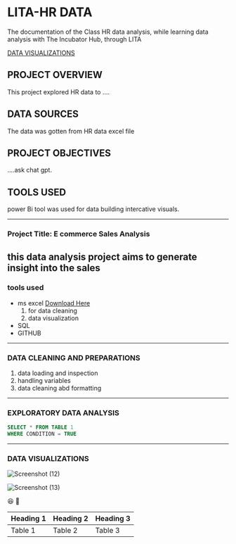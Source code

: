 # LITA-HR DATA

The documentation of the Class HR data analysis, while learning data analysis with The Incubator Hub, through LITA

 [DATA VISUALIZATIONS](#data-visualization)

 ## PROJECT OVERVIEW
 This  project explored HR data to ....

## DATA SOURCES
The data was gotten from HR data excel file


 ## PROJECT OBJECTIVES
 ....ask chat gpt.

 
 ## TOOLS USED
power Bi tool was used for data building intercative visuals. 



 
---
### Project Title: E commerce Sales Analysis
this data analysis project aims to generate insight into the sales
---
### tools used
- ms excel [Download Here](https://www.microsoft.com)
   1. for data cleaning
   2. data visualization
- SQL
- GITHUB

---
### DATA CLEANING AND PREPARATIONS
1. data loading and inspection
2. handling variables
3. data cleaning abd formatting
---
### EXPLORATORY DATA ANALYSIS

```SQL
SELECT * FROM TABLE 1
WHERE CONDITION = TRUE
```
---
### DATA VISUALIZATIONS
![Screenshot (12)](https://github.com/user-attachments/assets/44275857-1e5b-459b-8ded-59df508bfe0b)


![Screenshot (13)](https://github.com/user-attachments/assets/bd406a79-c0a0-4d97-97a2-698024beff48)


😆
🥇

|Heading 1|Heading 2|Heading 3|
|---------|---------|---------|
|Table 1|Table 2|Table 3|
